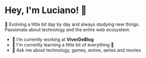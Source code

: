 # Hey, I'm Luciano! 👋 

🚀 Evolving a little bit day by day and always studying new things. Passionate about technology and the entire web ecosystem.

- 🔭 I’m currently working at **ViverDeBlog**
- 🌱 I'm currently learning a little bit of everything 🤣
- 💬 Ask me about technology, games, anime, series and movies

